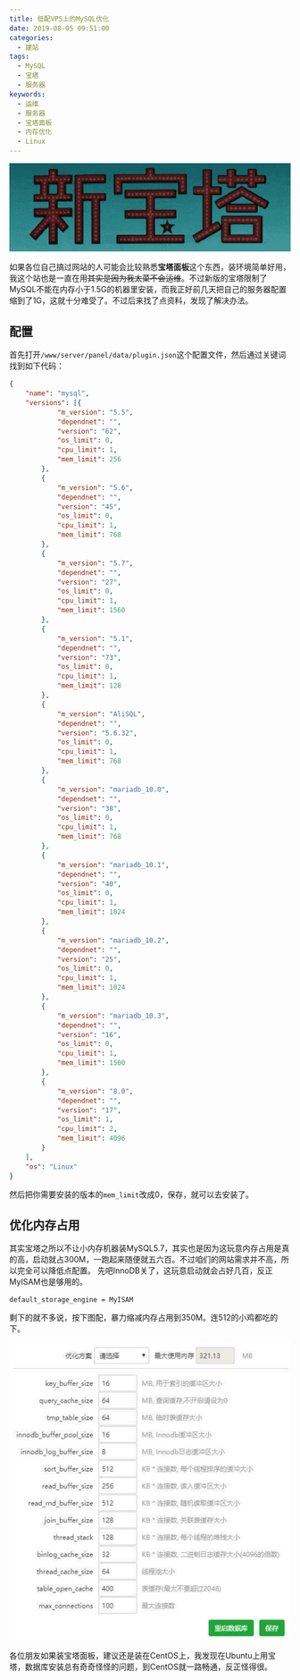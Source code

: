 ```yaml
---
title: 低配VPS上的MySQL优化
date: 2019-08-05 09:51:00
categories: 
  - 建站
tags:
  - MySQL
  - 宝塔
  - 服务器
keywords: 
  - 运维
  - 服务器
  - 宝塔面板
  - 内存优化
  - Linux
---
```


![](1.gif)

如果各位自己搞过网站的人可能会比较熟悉**宝塔面板**这个东西，装环境简单好用，我这个站也是一直在用~~其实是因为我太菜不会运维~~。不过新版的宝塔限制了MySQL不能在内存小于1.5G的机器里安装，而我正好前几天把自己的服务器配置缩到了1G，这就十分难受了。不过后来找了点资料，发现了解决办法。

<!-- 此处应有新宝岛配乐。 -->

<!-- <audio controls="controls" autoplay loop src="/music/サカナクション-新宝島.mp3" style="width:100%"></audio> -->

## 配置
首先打开`/www/server/panel/data/plugin.json`这个配置文件，然后通过关键词找到如下代码：

```json
{
    "name": "mysql",
    "versions": [{
            "m_version": "5.5",
            "dependnet": "",
            "version": "62",
            "os_limit": 0,
            "cpu_limit": 1,
            "mem_limit": 256
        },
        {
            "m_version": "5.6",
            "dependnet": "",
            "version": "45",
            "os_limit": 0,
            "cpu_limit": 1,
            "mem_limit": 768
        },
        {
            "m_version": "5.7",
            "dependnet": "",
            "version": "27",
            "os_limit": 0,
            "cpu_limit": 1,
            "mem_limit": 1560
        },
        {
            "m_version": "5.1",
            "dependnet": "",
            "version": "73",
            "os_limit": 0,
            "cpu_limit": 1,
            "mem_limit": 128
        },
        {
            "m_version": "AliSQL",
            "dependnet": "",
            "version": "5.6.32",
            "os_limit": 0,
            "cpu_limit": 1,
            "mem_limit": 768
        },
        {
            "m_version": "mariadb_10.0",
            "dependnet": "",
            "version": "38",
            "os_limit": 0,
            "cpu_limit": 1,
            "mem_limit": 768
        },
        {
            "m_version": "mariadb_10.1",
            "dependnet": "",
            "version": "40",
            "os_limit": 0,
            "cpu_limit": 1,
            "mem_limit": 1024
        },
        {
            "m_version": "mariadb_10.2",
            "dependnet": "",
            "version": "25",
            "os_limit": 0,
            "cpu_limit": 1,
            "mem_limit": 1024
        },
        {
            "m_version": "mariadb_10.3",
            "dependnet": "",
            "version": "16",
            "os_limit": 0,
            "cpu_limit": 1,
            "mem_limit": 1500
        },
        {
            "m_version": "8.0",
            "dependnet": "",
            "version": "17",
            "os_limit": 1,
            "cpu_limit": 2,
            "mem_limit": 4096
        }
    ],
    "os": "Linux"
}
```
然后把你需要安装的版本的`mem_limit`改成0，保存，就可以去安装了。

## 优化内存占用
其实宝塔之所以不让小内存机器装MySQL5.7，其实也是因为这玩意内存占用是真的高，启动就占300M，一跑起来随便就五六百。不过咱们的网站需求并不高，所以完全可以降低点配置。
先吧InnoDB关了，这玩意启动就会占好几百，反正MyISAM也是够用的。

```
default_storage_engine = MyISAM
```

剩下的就不多说，按下图配，暴力缩减内存占用到350M。连512的小鸡都吃的下。

![](2.jpg)


各位朋友如果装宝塔面板，建议还是装在CentOS上，我发现在Ubuntu上用宝塔，数据库安装总有奇奇怪怪的问题，到CentOS就一路畅通，反正怪得很。
